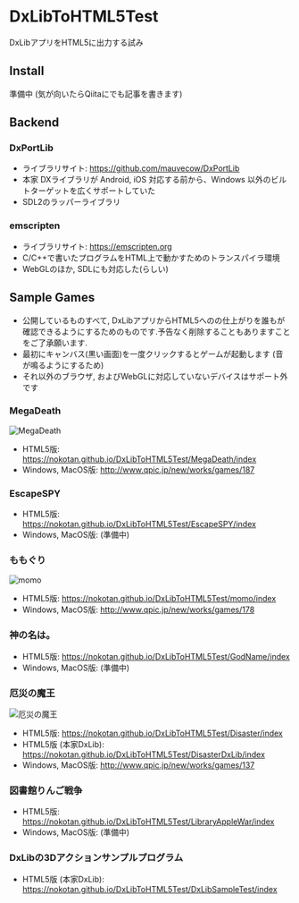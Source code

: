 # DxLibToHTML5Test

DxLibアプリをHTML5に出力する試み

## Install

準備中 (気が向いたらQiitaにでも記事を書きます)

## Backend

### DxPortLib

- ライブラリサイト: <https://github.com/mauvecow/DxPortLib>
- 本家 DXライブラリが Android, iOS 対応する前から、Windows 以外のビルトターゲットを広くサポートしていた
- SDL2のラッパーライブラリ

### emscripten

- ライブラリサイト: <https://emscripten.org>
- C/C++で書いたプログラムをHTML上で動かすためのトランスパイラ環境
- WebGLのほか, SDLにも対応した(らしい)

## Sample Games

- 公開しているものすべて, DxLibアプリからHTML5へのの仕上がりを誰もが確認できるようにするためのものです.予告なく削除することもありますことをご了承願います.
- 最初にキャンバス(黒い画面)を一度クリックするとゲームが起動します (音が鳴るようにするため)
- それ以外のブラウザ, およびWebGLに対応していないデバイスはサポート外です

### MegaDeath

![MegaDeath](http://qpic.jp/games/402ede0faa1f78ffa77971a7ed7493b7/参考画面だよ.png)

- HTML5版: <https://nokotan.github.io/DxLibToHTML5Test/MegaDeath/index>
- Windows, MacOS版: <http://www.qpic.jp/new/works/games/187>

### EscapeSPY

- HTML5版: <https://nokotan.github.io/DxLibToHTML5Test/EscapeSPY/index>
- Windows, MacOS版: (準備中)

### ももぐり

![momo](http://qpic.jp/games/097c2d12eea3c652e88b0cc27bbb2258/ScreenShot.png)

- HTML5版: <https://nokotan.github.io/DxLibToHTML5Test/momo/index>
- Windows, MacOS版: <http://www.qpic.jp/new/works/games/178>

### 神の名は。

- HTML5版: <https://nokotan.github.io/DxLibToHTML5Test/GodName/index>
- Windows, MacOS版: (準備中)

### 厄災の魔王

![厄災の魔王](http://qpic.jp/games/2c8420ee238e14f5c4dbad076d3d36e9/厄災の魔王.png)

- HTML5版: <https://nokotan.github.io/DxLibToHTML5Test/Disaster/index>
- HTML5版 (本家DxLib): <https://nokotan.github.io/DxLibToHTML5Test/DisasterDxLib/index>
- Windows, MacOS版: <http://www.qpic.jp/new/works/games/137>

### 図書館りんご戦争

- HTML5版: <https://nokotan.github.io/DxLibToHTML5Test/LibraryAppleWar/index>
- Windows, MacOS版: (準備中)

### DxLibの3Dアクションサンプルプログラム

- HTML5版 (本家DxLib): <https://nokotan.github.io/DxLibToHTML5Test/DxLibSampleTest/index>
